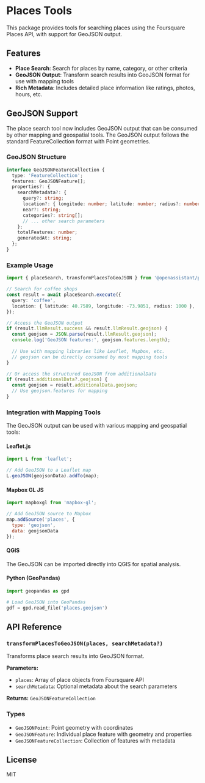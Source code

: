 # Places Tools

This package provides tools for searching places using the Foursquare Places API, with support for GeoJSON output.

## Features

- **Place Search**: Search for places by name, category, or other criteria
- **GeoJSON Output**: Transform search results into GeoJSON format for use with mapping tools
- **Rich Metadata**: Includes detailed place information like ratings, photos, hours, etc.

## GeoJSON Support

The place search tool now includes GeoJSON output that can be consumed by other mapping and geospatial tools. The GeoJSON output follows the standard FeatureCollection format with Point geometries.

### GeoJSON Structure

```typescript
interface GeoJSONFeatureCollection {
  type: 'FeatureCollection';
  features: GeoJSONFeature[];
  properties?: {
    searchMetadata?: {
      query?: string;
      location?: { longitude: number; latitude: number; radius?: number };
      near?: string;
      categories?: string[];
      // ... other search parameters
    };
    totalFeatures: number;
    generatedAt: string;
  };
}
```

### Example Usage

```typescript
import { placeSearch, transformPlacesToGeoJSON } from '@openassistant/places';

// Search for coffee shops
const result = await placeSearch.execute({
  query: 'coffee',
  location: { latitude: 40.7589, longitude: -73.9851, radius: 1000 },
});

// Access the GeoJSON output
if (result.llmResult.success && result.llmResult.geojson) {
  const geojson = JSON.parse(result.llmResult.geojson);
  console.log('GeoJSON features:', geojson.features.length);
  
  // Use with mapping libraries like Leaflet, Mapbox, etc.
  // geojson can be directly consumed by most mapping tools
}

// Or access the structured GeoJSON from additionalData
if (result.additionalData?.geojson) {
  const geojson = result.additionalData.geojson;
  // Use geojson.features for mapping
}
```

### Integration with Mapping Tools

The GeoJSON output can be used with various mapping and geospatial tools:

#### Leaflet.js
```javascript
import L from 'leaflet';

// Add GeoJSON to a Leaflet map
L.geoJSON(geojsonData).addTo(map);
```

#### Mapbox GL JS
```javascript
import mapboxgl from 'mapbox-gl';

// Add GeoJSON source to Mapbox
map.addSource('places', {
  type: 'geojson',
  data: geojsonData
});
```

#### QGIS
The GeoJSON can be imported directly into QGIS for spatial analysis.

#### Python (GeoPandas)
```python
import geopandas as gpd

# Load GeoJSON into GeoPandas
gdf = gpd.read_file('places.geojson')
```

## API Reference

### `transformPlacesToGeoJSON(places, searchMetadata?)`

Transforms place search results into GeoJSON format.

**Parameters:**
- `places`: Array of place objects from Foursquare API
- `searchMetadata`: Optional metadata about the search parameters

**Returns:** `GeoJSONFeatureCollection`

### Types

- `GeoJSONPoint`: Point geometry with coordinates
- `GeoJSONFeature`: Individual place feature with geometry and properties
- `GeoJSONFeatureCollection`: Collection of features with metadata

## License

MIT 